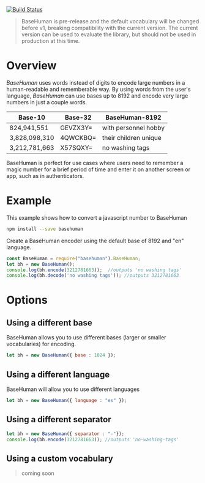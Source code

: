 [![Build Status](https://travis-ci.org/mattdot/basehuman.svg?branch=master)](https://travis-ci.org/mattdot/basehuman)

> BaseHuman is pre-release and the default vocabulary will be changed before v1, breaking compatibility with the current version.  The current version can be used to evaluate the library, but should not be used in production at this time.

# Overview
*BaseHuman* uses words instead of digits to encode large numbers in a human-readable and rememberable way.  By using words from the user's language, *BaseHuman* can use bases up to 8192 and encode very large numbers in just a couple words.

| Base-10     | Base-32       | BaseHuman-8192              |
|-------------|---------------|-----------------------------|
|824,941,551  |GEVZX3Y=       |with personnel hobby         |
|3,828,098,310|4QWCKBQ=       |their children unique        |
|3,212,781,663|X57SQXY=       |no washing tags              |

BaseHuman is perfect for use cases where users need to remember a magic number for a brief period of time and enter it on another screen or app, such as in authenticators.

# Example
This example shows how to convert a javascript number to BaseHuman
```bash
npm install --save basehuman
```
Create a BaseHuman encoder using the default base of 8192 and "en" language.
```javascript
const BaseHuman = require("basehuman").BaseHuman;
let bh = new BaseHuman();
console.log(bh.encode(3212781663));  //outputs 'no washing tags'
console.log(bh.decode('no washing tags')); //outputs 3212781663
```
# Options
## Using a different base
BaseHuman allows you to use different bases (larger or smaller vocabularies) for encoding.
```javascript
let bh = new BaseHuman({ base : 1024 });
```
## Using a different language
BaseHuman will allow you to use different languages
```javascript	
let bh = new BaseHuman({ language : "es" });
```
## Using a different separator
```javascript
let bh = new BaseHuman({ separator : "-"});
console.log(bh.encode(3212781663)); //outputs 'no-washing-tags'
```
## Using a custom vocabulary
> coming soon
